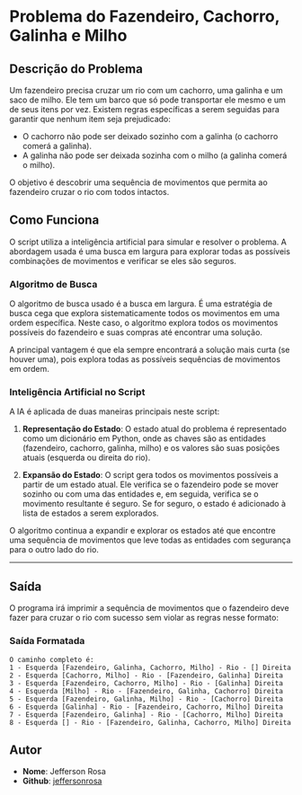 # Problema do Fazendeiro, Cachorro, Galinha e Milho

## Descrição do Problema

Um fazendeiro precisa cruzar um rio com um cachorro, uma galinha e um saco de milho. Ele tem um barco que só pode transportar ele mesmo e um de seus itens por vez. Existem regras específicas a serem seguidas para garantir que nenhum item seja prejudicado:

- O cachorro não pode ser deixado sozinho com a galinha (o cachorro comerá a galinha).
- A galinha não pode ser deixada sozinha com o milho (a galinha comerá o milho).

O objetivo é descobrir uma sequência de movimentos que permita ao fazendeiro cruzar o rio com todos intactos.

## Como Funciona

O script utiliza a inteligência artificial para simular e resolver o problema. A abordagem usada é uma busca em largura para explorar todas as possíveis combinações de movimentos e verificar se eles são seguros.

### Algoritmo de Busca

O algoritmo de busca usado é a busca em largura. É uma estratégia de busca cega que explora sistematicamente todos os movimentos em uma ordem específica. Neste caso, o algoritmo explora todos os movimentos possíveis do fazendeiro e suas compras até encontrar uma solução.

A principal vantagem é que ela sempre encontrará a solução mais curta (se houver uma), pois explora todas as possíveis sequências de movimentos em ordem.

### Inteligência Artificial no Script

A IA é aplicada de duas maneiras principais neste script:

1. **Representação do Estado**: O estado atual do problema é representado como um dicionário em Python, onde as chaves são as entidades (fazendeiro, cachorro, galinha, milho) e os valores são suas posições atuais (esquerda ou direita do rio).

2. **Expansão do Estado**: O script gera todos os movimentos possíveis a partir de um estado atual. Ele verifica se o fazendeiro pode se mover sozinho ou com uma das entidades e, em seguida, verifica se o movimento resultante é seguro. Se for seguro, o estado é adicionado à lista de estados a serem explorados.

O algoritmo continua a expandir e explorar os estados até que encontre uma sequência de movimentos que leve todas as entidades com segurança para o outro lado do rio.

---

## Saída
O programa irá imprimir a sequência de movimentos que o fazendeiro deve fazer para cruzar o rio com sucesso sem violar as regras nesse formato:

### Saída Formatada
```
O caminho completo é:
1 - Esquerda [Fazendeiro, Galinha, Cachorro, Milho] - Rio - [] Direita
2 - Esquerda [Cachorro, Milho] - Rio - [Fazendeiro, Galinha] Direita
3 - Esquerda [Fazendeiro, Cachorro, Milho] - Rio - [Galinha] Direita
4 - Esquerda [Milho] - Rio - [Fazendeiro, Galinha, Cachorro] Direita
5 - Esquerda [Fazendeiro, Galinha, Milho] - Rio - [Cachorro] Direita
6 - Esquerda [Galinha] - Rio - [Fazendeiro, Cachorro, Milho] Direita
7 - Esquerda [Fazendeiro, Galinha] - Rio - [Cachorro, Milho] Direita
8 - Esquerda [] - Rio - [Fazendeiro, Galinha, Cachorro, Milho] Direita
```

## Autor
- **Nome**: Jefferson Rosa
- **Github**: [jeffersonrosa](https://github.com/jeffersonrosa)